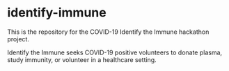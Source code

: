 # identify-immune
This is the repository for the COVID-19 Identify the Immune hackathon project.

Identify the Immune seeks COVID-19 positive volunteers to donate plasma, study immunity, or volunteer in a healthcare setting.
